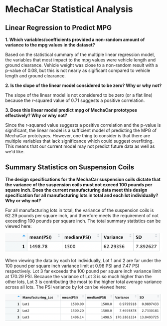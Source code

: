 # MechaCar Statistical Analysis

## Linear Regression to Predict MPG
<b>1. Which variables/coefficients provided a non-random amount of variance to the mpg values in the dataset?</b>

Based on the statistical summary of the multiple linear regression model, the variables that most impact to the mpg values were vehicle length and ground clearance. Vehicle weight was close to a non-random result with a p-value of 0.08, but this is not nearly as sigificant compared to vehicle length and ground clearance.

<b>2. Is the slope of the linear model considered to be zero? Why or why not?</b>

The slope of the linear model is not considered to be zero (or a flat line) because the r-squared value of 0.71 suggests a positive correlation.

<b>3. Does this linear model predict mpg of MechaCar prototypes effectively? Why or why not?</b>

Since the r-squared value suggests a positive correlation and the p-value is significant, the linear model is a sufficient model of predicting the MPG of MechaCar prototypes. However, one thing to consider is that there are multiple variables that lack significance which could suggest overfitting. This means that our current model may not predict future data as well as we'd like.

## Summary Statistics on Suspension Coils
<b>The design specifications for the MechaCar suspension coils dictate that the variance of the suspension coils must not exceed 100 pounds per square inch. Does the current manufacturing data meet this design specification for all manufacturing lots in total and each lot individually? Why or why not?</b>
  
  For all manufacturing lots in total, the variance of the suspension coils is 62.29 pounds per square inch, and therefore meets the requirement of not exceeding 100 pounds per square inch. The total summary statistics can be viewed here:
  
  ![total_summmary](images/total_summary.png)
  
  When viewing the data by each lot individually, Lot 1 and 2 are far under the 100 pound per square inch variance limit at 0.98 PSI and 7.47 PSI respectively. Lot 3 far exceeds the 100 pound per square inch variance limit at 170.29 PSI. Because the variance of Lot 3 is so much higher than the other lots, Lot 3 is contributing the most to the higher total average variance across all lots. The PSI variance by lot can be viewed here:
  
  ![lot_summary](images/lot_summary.png)
  
